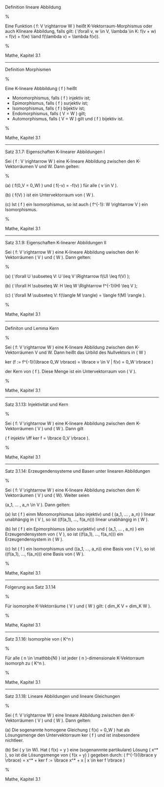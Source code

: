 Definition lineare Abbildung

%

Eine Funktion \( f: V \rightarrow W \) heißt K-Vektorraum-Morphismus oder auch Klineare Abbildung, falls gilt: \( \forall v, w \in V, \lambda \in K: f(v + w) = f(v) + f(w) \land f(\lambda v) = \lambda f(v)\).

%

Mathe, Kapitel 3.1

---

Definition Morphismen 

%

Eine K-lineare Abbbildung \( f \) heißt 

- Monomorphismus, falls \( f \) injektiv ist;
- Epimorphismus, falls \( f \) surjektiv ist;
- Isomorphismus, falls \( f \) bijektiv ist;
- Endomorphismus, falls \( V = W \) gilt;
- Automorphismus, falls \( V = W \) gilt und \( f \) bijektiv ist.

%

Mathe, Kapitel 3.1

---

Satz 3.1.7: Eigenschaften K-linearer Abbildungen I 

Sei \( f : V \rightarrow W \) eine K-lineare Abbildung zwischen den K-Vektorräumen V und W. Dann gelten:

% 

(a) \( f(0_V = 0_W) \) und \( f(-v) = -f(v) \) für alle \( v \in V \).

(b) \( f(V) \) ist ein Untervektorraum von \( W \).

(c) Ist \( f \) ein Isomorphismus, so ist auch \( f^{-1}: W \rightarrow V \) ein Isomorphismus.

%

Mathe, Kapitel 3.1

---

Satz 3.1.9: Eigenschaften K-linearer Abbildungen II 

Sei \( f: V \rightarrow W \) eine K-lineare Abbildung uwischen den K-Vektorräumen \( V \) und \( W \). Dann gelten:

%

(a) \( \forall U \subseteq V: U \leq V \Rightarrow  f(U) \leq f(V) \);

(b) \( \forall H \subseteq W: H \leq W \Rightarrow f^{-1}(H) \leq V \);

(c) \( \forall M \subseteq V: f(\langle M \rangle) = \langle f(M) \rangle \).

%

Mathe, Kapitel 3.1

---

Definiton und Lemma Kern

%

Sei \( f: V \rightarrow W \) eine K-lineare Abbildung zwischen den K-Vektorräumen V und W. Dann heißt das Urbild des Nullvektors in \( W \)

ker \(f  := f^{-1}(\lbrace 0_W \rbrace) = \lbrace v \in V  | f(v) = 0_W \rbrace \)

der Kern von \( f \). Diese Menge ist ein Untervektorraum von \( V \).

% 

Mathe, Kapitel 3.1

----

Satz 3.1.13: Injektivität und Kern

%

Sei \( f: V \rightarrow W \) eine K-lineare Abbildung zwischen dem K-Vektorräumen \( V \) und \( W \). Dann gilt

\( f injektiv \iff ker f = \lbrace 0_V \rbrace \).

%

Mathe, Kapitel 3.1

---

Satz 3.1.14: Erzeugendensysteme und Basen unter linearen Abbildungen

%

Sei \( f: V \rightarrow W \) eine K-lineare Abbildung zwischen dem K-Vektorräumen \( V \) und \( W\). Weiter seien

\(a_1, ... , a_n \in V \). Dann gelten:

(a) Ist \( f \) einm Monomorphismus (also injektiv) und \( (a_1, ... , a_n) \) linear unabhängig in \( V \), so ist \((f(a_1), ..., f(a_n))\) linear unabhängig in \( W \).

(b) Ist \( f \) ein Epimorphismus (also surjektiv) und \( (a_1, ... , a_n) \) ein Erzeugendensystem von \( V \), so ist \((f(a_1), ..., f(a_n))\) ein Erzeugendensystem in \( W \).

(c) Ist \( f \) ein Isomorphismus und \((a_1, ..., a_n)\) eine Basis von \( V \), so ist \((f(a_1), ..., f(a_n))\) eine Basis von \( W \).

% 

Mathe, Kapitel 3.1

---

Folgerung aus Satz 3.1.14

%

Für isomorphe K-Vektorräume \( V \) und \( W \) gilt: \( dim_K V = dim_K W \).

% 

Mathe, Kapitel 3.1

---

Satz 3.1.16: Isomorphie von \( K^n \)

%

Für alle \( n \in \mathbb{N} \) ist jeder \( n \)-dimensionale K-Vektorraum isomorph zu \( K^n \).

%

Mathe, Kapitel 3.1

---

Satz 3.1.18: Lineare Abbildungen und lineare Gleichungen

%

Sei \( f: V \rightarrow W \) eine lineare Abbildung zwischen den K-Vektorräumen \( V \) und \( W \). Dann gelten:

(a) Die sogenannte homogene Gleichung \( f(x) = 0_W \) hat als Lösungsmenge den Untervektorraum ker \( f \) und ist insbesondere nichtleer.

(b) Sei \( y \in W\). Hat \( f(x) = y \) eine (sogenannnte partikulare) Lösung \( x^* \), so ist die Lösungsmenge von \( f(x = y) \) gegeben durch: \( f^{-1}(\lbrace y \rbrace) = x^* + ker f := \lbrace x^* + x | x \in ker f \rbrace \)

%

Mathe, Kapitel 3.1

 

